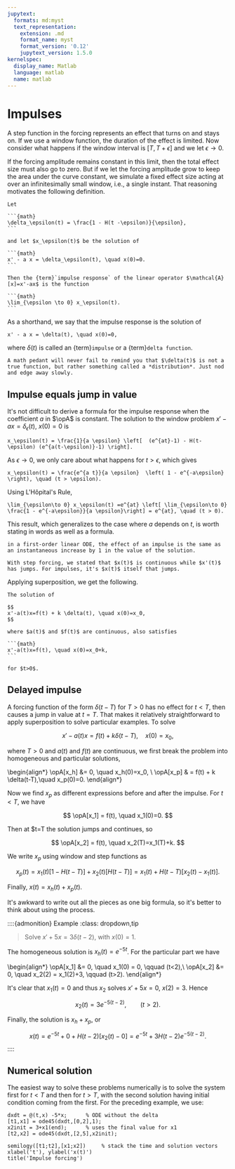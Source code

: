 ```yaml
---
jupytext:
  formats: md:myst
  text_representation:
    extension: .md
    format_name: myst
    format_version: '0.12'
    jupytext_version: 1.5.0
kernelspec:
  display_name: Matlab
  language: matlab
  name: matlab
---
```


# Impulses

A step function in the forcing represents an effect that turns on and stays on. If we use a window function, the duration of the effect is limited. Now consider what happens if the window interval is $[T,T+\epsilon]$ and we let $\epsilon\to 0$.

If the forcing amplitude remains constant in this limit, then the total effect size must also go to zero. But if we let the forcing amplitude grow to keep the area under the curve constant, we simulate a fixed effect size acting at over an infinitesimally small window, i.e., a single instant. That reasoning motivates the following definition.

````{proof:definition} Impulse response
Let

```{math}
\delta_\epsilon(t) = \frac{1 - H(t -\epsilon)}{\epsilon},
```

and let $x_\epsilon(t)$ be the solution of

```{math}
x' - a x = \delta_\epsilon(t), \quad x(0)=0.
```

Then the {term}`impulse response` of the linear operator $\mathcal{A}[x]=x'-ax$ is the function

```{math}
\lim_{\epsilon \to 0} x_\epsilon(t).
```
````

As a shorthand, we say that the impulse response is the solution of

```{math}
x' - a x = \delta(t), \quad x(0)=0,
```

where $\delta(t)$ is called an {term}`impulse` or a {term}`delta function`. 

```{note}
A math pedant will never fail to remind you that $\delta(t)$ is not a true function, but rather something called a *distribution*. Just nod and edge away slowly.
```

## Impulse equals jump in value

It's not difficult to derive a formula for the impulse response when the coefficient $a$ in $\opA$ is constant. The solution to the window problem $x'-ax=\delta_\epsilon(t)$, $x(0)=0$ is

```{math}
x_\epsilon(t) = \frac{1}{a \epsilon} \left[  (e^{at}-1) - H(t-\epsilon) (e^{a(t-\epsilon)}-1) \right].
```

As $\epsilon\to 0$, we only care about what happens for $t> \epsilon$, which gives

```{math}
x_\epsilon(t) = \frac{e^{a t}}{a \epsilon}  \left( 1 - e^{-a\epsilon} \right), \quad (t > \epsilon).
```

Using L'Hôpital's Rule,

```{math}
\lim_{\epsilon\to 0} x_\epsilon(t) =e^{at} \left[ \lim_{\epsilon\to 0}  \frac{1 - e^{-a\epsilon}}{a \epsilon}\right] = e^{at}, \quad (t > 0).
```

This result, which generalizes to the case where $a$ depends on $t$, is worth stating in words as well as a formula.

```{proof:rule}
in a first-order linear ODE, the effect of an impulse is the same as an instantaneous increase by 1 in the value of the solution.
```

```{note}
With step forcing, we stated that $x(t)$ is continuous while $x'(t)$ has jumps. For impulses, it's $x(t)$ itself that jumps.
```

Applying superposition, we get the following.

````{proof:theorem} Impulse forcing
The solution of 

$$
x'-a(t)x=f(t) + k \delta(t), \quad x(0)=x_0, 
$$

where $a(t)$ and $f(t)$ are continuous, also satisfies

```{math}
x'-a(t)x=f(t), \quad x(0)=x_0+k,
```

for $t>0$. 
````

## Delayed impulse

A forcing function of the form $\delta(t-T)$ for $T>0$ has no effect for $t<T$, then causes a jump in value at $t=T$. That makes it relatively straightforward to apply superposition to solve particular examples. To solve

$$
x'-a(t)x = f(t) + k \delta(t-T), \quad x(0)=x_0,
$$

where $T>0$ and $a(t)$ and $f(t)$ are continuous, we first break the problem into homogeneous and particular solutions,

\begin{align*}
\opA[x_h] &= 0, \quad x_h(0)=x_0, \\
\opA[x_p] & = f(t) + k \delta(t-T),\quad x_p(0)=0.
\end{align*}

Now we find $x_p$ as different expressions before and after the impulse. For $t<T$, we have

$$
\opA[x_1]  = f(t), \quad x_1(0)=0.
$$

Then at $t=T the solution jumps and continues, so

$$
\opA[x_2]  = f(t), \quad x_2(T)=x_1(T)+k.
$$

We write $x_p$ using window and step functions as

$$
x_p(t) = x_1(t) [1-H(t-T)] + x_2(t) [H(t-T)] = x_1(t) + H(t-T) [ x_2(t)-x_1(t) ].
$$

Finally, $x(t)=x_h(t)+x_p(t)$.

It's awkward to write out all the pieces as one big formula, so it's better to think about using the process.

::::{admonition} Example
:class: dropdown,tip
> Solve $x'+5x=3\delta(t-2)$, with $x(0)=1$.

The homogeneous solution is $x_h(t)=e^{-5t}$. For the particular part we have

\begin{align*}
\opA[x_1] &= 0, \quad x_1(0) = 0, \qquad (t<2),\\
\opA[x_2] &= 0, \quad x_2(2) = x_1(2)+3, \qquad (t>2).
\end{align*}

It's clear that $x_1(t)=0$ and thus $x_2$ solves $x'+5x=0,$ $x(2)=3$. Hence

$$
x_2(t) = 3e^{-5(t-2)}, \qquad (t>2).
$$

Finally, the solution is $x_h+x_p$, or

$$
x(t) = e^{-5t} + 0 + H(t-2) [x_2(t)-0] = e^{-5t} + 3 H(t-2) e^{-5(t-2)}.
$$
::::

## Numerical solution

The easiest way to solve these problems numerically is to solve the system first for $t<T$ and then for $t>T$, with the second solution having initial condition coming from the first. For the preceding example, we use:

```{code-cell}
dxdt = @(t,x) -5*x;      % ODE without the delta
[t1,x1] = ode45(dxdt,[0,2],1);
x2init = 3+x1(end);      % uses the final value for x1
[t2,x2] = ode45(dxdt,[2,5],x2init);

semilogy([t1;t2],[x1;x2])     % stack the time and solution vectors
xlabel('t'), ylabel('x(t)')
title('Impulse forcing')
```

